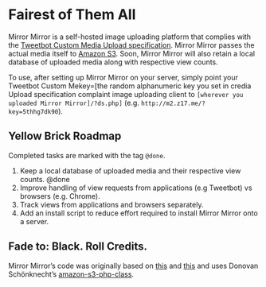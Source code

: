 # Fairest of Them All

Mirror Mirror is a self-hosted image uploading platform that complies with the [Tweetbot Custom Media Upload specification](http://tapbots.net/tweetbot/custom_media/). Mirror Mirror passes the actual media itself to [Amazon S3](http://aws.amazon.com/s3/). Soon, Mirror Mirror will also retain a local database of uploaded media along with respective view counts.

To use, after setting up Mirror Mirror on your server, simply point your Tweetbot Custom Mekey=[the random alphanumeric key you set in credia Upload specification complaint image uploading client to `[wherever you uploaded Mirror Mirror]/?ds.php]` (e.g. `http://m2.z17.me/?key=5thhg7dk90`).

## Yellow Brick Roadmap
Completed tasks are marked with the tag `@done`.

1. Keep a local database of uploaded media and their respective view counts. @done
2. Improve handling of view requests from applications (e.g Tweetbot) vs browsers (e.g. Chrome).
3. Track views from applications and browsers separately.
4. Add an install script to reduce effort required to install Mirror Mirror onto a server.

## Fade to: Black. Roll Credits.

Mirror Mirror’s code was originally based on [this](http://net.tutsplus.com/tutorials/php/how-to-use-amazon-s3-php-to-dynamically-store-and-manage-files-with-ease/) and [this](http://www.macstories.net/news/tweetbot-for-mac-review/#customuploads) and uses Donovan Schönknecht’s [amazon-s3-php-class](https://github.com/tpyo/amazon-s3-php-class).